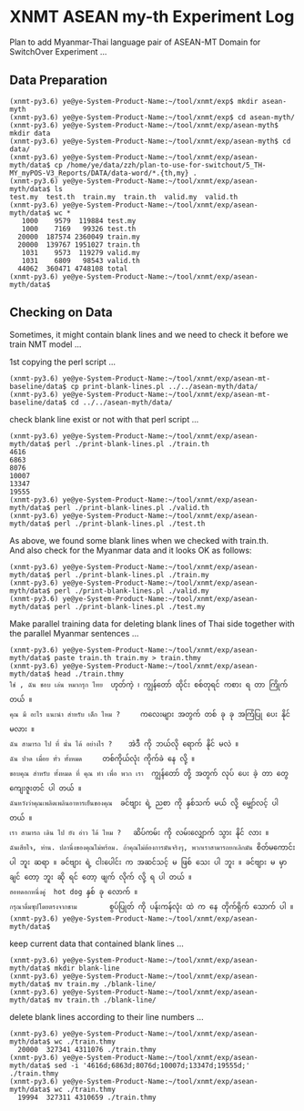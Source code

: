 # XNMT ASEAN my-th Experiment Log

Plan to add Myanmar-Thai language pair of ASEAN-MT Domain for SwitchOver Experiment ...  

## Data Preparation

```
(xnmt-py3.6) ye@ye-System-Product-Name:~/tool/xnmt/exp$ mkdir asean-myth
(xnmt-py3.6) ye@ye-System-Product-Name:~/tool/xnmt/exp$ cd asean-myth/
(xnmt-py3.6) ye@ye-System-Product-Name:~/tool/xnmt/exp/asean-myth$ mkdir data
(xnmt-py3.6) ye@ye-System-Product-Name:~/tool/xnmt/exp/asean-myth$ cd data/
(xnmt-py3.6) ye@ye-System-Product-Name:~/tool/xnmt/exp/asean-myth/data$ cp /home/ye/data/zzh/plan-to-use-for-switchout/5_TH-MY_myPOS-V3_Reports/DATA/data-word/*.{th,my} .
(xnmt-py3.6) ye@ye-System-Product-Name:~/tool/xnmt/exp/asean-myth/data$ ls
test.my  test.th  train.my  train.th  valid.my  valid.th
(xnmt-py3.6) ye@ye-System-Product-Name:~/tool/xnmt/exp/asean-myth/data$ wc *
   1000    9579  119884 test.my
   1000    7169   99326 test.th
  20000  187574 2360049 train.my
  20000  139767 1951027 train.th
   1031    9573  119279 valid.my
   1031    6809   98543 valid.th
  44062  360471 4748108 total
(xnmt-py3.6) ye@ye-System-Product-Name:~/tool/xnmt/exp/asean-myth/data$
```

## Checking on Data

Sometimes, it might contain blank lines and we need to check it before we train NMT model ...  

1st copying the perl script ...  

```
(xnmt-py3.6) ye@ye-System-Product-Name:~/tool/xnmt/exp/asean-mt-baseline/data$ cp print-blank-lines.pl ../../asean-myth/data/
(xnmt-py3.6) ye@ye-System-Product-Name:~/tool/xnmt/exp/asean-mt-baseline/data$ cd ../../asean-myth/data/
```

check blank line exist or not with that perl script ...  

```
(xnmt-py3.6) ye@ye-System-Product-Name:~/tool/xnmt/exp/asean-myth/data$ perl ./print-blank-lines.pl ./train.th
4616
6863
8076
10007
13347
19555
(xnmt-py3.6) ye@ye-System-Product-Name:~/tool/xnmt/exp/asean-myth/data$ perl ./print-blank-lines.pl ./valid.th
(xnmt-py3.6) ye@ye-System-Product-Name:~/tool/xnmt/exp/asean-myth/data$ perl ./print-blank-lines.pl ./test.th
```

As above, we found some blank lines when we checked with train.th.  
And also check for the Myanmar data and it looks OK as follows:  

```
(xnmt-py3.6) ye@ye-System-Product-Name:~/tool/xnmt/exp/asean-myth/data$ perl ./print-blank-lines.pl ./train.my
(xnmt-py3.6) ye@ye-System-Product-Name:~/tool/xnmt/exp/asean-myth/data$ perl ./print-blank-lines.pl ./valid.my
(xnmt-py3.6) ye@ye-System-Product-Name:~/tool/xnmt/exp/asean-myth/data$ perl ./print-blank-lines.pl ./test.my
```

Make parallel training data for deleting blank lines of Thai side together with the parallel Myanmar sentences ...  

```
(xnmt-py3.6) ye@ye-System-Product-Name:~/tool/xnmt/exp/asean-myth/data$ paste train.th train.my > train.thmy
(xnmt-py3.6) ye@ye-System-Product-Name:~/tool/xnmt/exp/asean-myth/data$ head ./train.thmy
ใช่ , ฉัน ชอบ เล่น หมากรุก ไทย  ဟုတ်ကဲ့ ၊ ကျွန်တော် ထိုင်း စစ်တုရင် ကစား ရ တာ ကြိုက် တယ် ။
คุณ มี อะไร แนะนำ สำหรับ เด็ก ไหม ?     ကလေးများ အတွက် တစ် ခု ခု အကြံပြု ပေး နိုင် မလား ။
ฉัน สามารถ ไป ที่ นั่น ได้ อย่างไร ?    အဲဒီ ကို ဘယ်လို ရောက် နိုင် မလဲ ။
ฉัน ปวด เมื่อย ทั่ว ทั้งหมด     တစ်ကိုယ်လုံး ကိုက်ခဲ နေ လို့ ။
ขอบคุณ สำหรับ ทั้งหมด ที่ คุณ ทำ เพื่อ พวก เรา  ကျွန်တော် တို့ အတွက် လုပ် ပေး ခဲ့ တာ တွေ ကျေးဇူးတင် ပါ တယ် ။
ฉันหวังว่าคุณเพลิดเพลินอาหารเย็นของคุณ  ခင်ဗျား ရဲ့ ညစာ ကို နှစ်သက် မယ် လို့ မျှော်လင့် ပါ တယ် ။
เรา สามารถ เดิน ไป ยัง อ่าว ได้ ไหม ?   ဆိပ်ကမ်း ကို လမ်းလျှောက် သွား နိုင် လား ။
ฉันเสียใจ, ท่าน. ปลานึ่งของคุณไม่พร้อม. ถ้าคุณไม่ต้องการมันจริงๆ, พวกเราสามารถยกเลิกมัน စိတ်မကောင်း ပါ ဘူး ဆရာ ။ ခင်ဗျား ရဲ့ ငါးပေါင်း က အဆင်သင့် မ ဖြစ် သေး ပါ ဘူး ။ ခင်ဗျား မ မှာ ချင် တော့ ဘူး ဆို ရင် တော့ ဖျက် လိုက် လို့ ရ ပါ တယ် ။
ฮอทดอกหนึ่งคู่  hot dog နှစ် ခု လောက် ။
กรุณาดื่มซุปโดยตรงจากชาม        စွပ်ပြုတ် ကို ပန်းကန်လုံး ထဲ က နေ တိုက်ရိုက် သောက် ပါ ။
(xnmt-py3.6) ye@ye-System-Product-Name:~/tool/xnmt/exp/asean-myth/data$
```

keep current data that contained blank lines ...  

```
(xnmt-py3.6) ye@ye-System-Product-Name:~/tool/xnmt/exp/asean-myth/data$ mkdir blank-line
(xnmt-py3.6) ye@ye-System-Product-Name:~/tool/xnmt/exp/asean-myth/data$ mv train.my ./blank-line/
(xnmt-py3.6) ye@ye-System-Product-Name:~/tool/xnmt/exp/asean-myth/data$ mv train.th ./blank-line/
```

delete blank lines according to their line numbers ...  

```
(xnmt-py3.6) ye@ye-System-Product-Name:~/tool/xnmt/exp/asean-myth/data$ wc ./train.thmy
  20000  327341 4311076 ./train.thmy
(xnmt-py3.6) ye@ye-System-Product-Name:~/tool/xnmt/exp/asean-myth/data$ sed -i '4616d;6863d;8076d;10007d;13347d;19555d;' ./train.thmy
(xnmt-py3.6) ye@ye-System-Product-Name:~/tool/xnmt/exp/asean-myth/data$ wc ./train.thmy
  19994  327311 4310659 ./train.thmy
```

```

```

```

```

```

```

```

```

